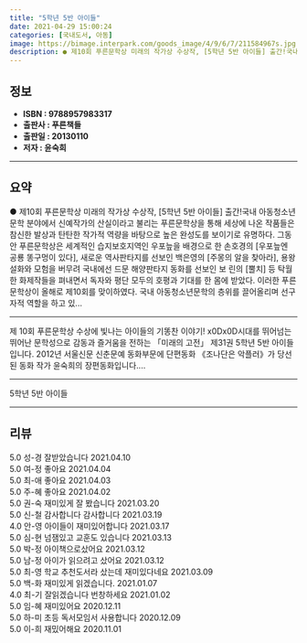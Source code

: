 ```yaml
---
title: "5학년 5반 아이들"
date: 2021-04-29 15:00:24
categories: [국내도서, 아동]
image: https://bimage.interpark.com/goods_image/4/9/6/7/211584967s.jpg
description: ● 제10회 푸른문학상 미래의 작가상 수상작, [5학년 5반 아이들] 출간!국내 아동청소년문학 분야에서 신예작가의 산실이라고 불리는 푸른문학상을 통해 세상에 나온 작품들은 참신한 발상과 탄탄한 작가적 역량을 바탕으로 높은 완성도를 보이기로 유명하다. 그동안 푸른문학상은 세계적인 습지보호
---
```


## **정보**

- **ISBN : 9788957983317**
- **출판사 : 푸른책들**
- **출판일 : 20130110**
- **저자 : 윤숙희**

------



## **요약**

● 제10회 푸른문학상 미래의 작가상 수상작, [5학년 5반 아이들] 출간!국내 아동청소년문학 분야에서 신예작가의 산실이라고 불리는 푸른문학상을 통해 세상에 나온 작품들은 참신한 발상과 탄탄한 작가적 역량을 바탕으로 높은 완성도를 보이기로 유명하다. 그동안 푸른문학상은 세계적인 습지보호지역인 우포늪을 배경으로 한 손호경의 [우포늪엔 공룡 똥구멍이 있다], 새로운 역사판타지를 선보인 백은영의 [주몽의 알을 찾아라], 용왕 설화와 모험을 버무려 국내에선 드문 해양판타지 동화를 선보인 보 린의 [뿔치] 등 탁월한 화제작들을 펴내면서 독자와 평단 모두의 호평과 기대를 한 몸에 받았다. 이러한 푸른문학상이 올해로 제10회를 맞이하였다. 국내 아동청소년문학의 층위를 끌어올리며 선구자적 역할을 하고 있...

------

제 10회 푸른문학상 수상에 빛나는 아이들의 기똥찬 이야기! x0Dx0D시대를 뛰어넘는 뛰어난 문학성으로 감동과 즐거움을 전하는 「미래의 고전」 제31권 5학년 5반 아이들입니다. 2012년 서울신문 신춘문예 동화부문에 단편동화 《조나단은 악플러》가 당선된 동화 작가 윤숙희의 장편동화입니다.... 

------


5학년 5반 아이들 

------


## **리뷰** 

5.0 성-경 잘받았습니다  2021.04.10 <br/>5.0 여-정 좋아요 2021.04.04 <br/>5.0 최-애 좋아요 2021.04.03 <br/>5.0 주-혜 좋아요 2021.04.02 <br/>5.0 권-숙 재미있게 잘 봤습니다 2021.03.20 <br/>5.0 신-철 감사합니다 감사합니다  2021.03.19 <br/>4.0 안-영 아이들이 재미있어합니다 2021.03.17 <br/>5.0 심-현 넘잼있고 교훈도 있습니다 2021.03.13 <br/>5.0 박-정 아이책으로샀어요 2021.03.12 <br/>5.0 남-정 아이가 읽으려고 샀어요 2021.03.12 <br/>5.0 최-영 학교 추천도서라 샀는데 재미있다네요 2021.03.09 <br/>5.0 백-화 재미있게 읽겠습니다. 2021.01.07 <br/>4.0 최-기 잘읽겠습니다 번창하세요 2021.01.02 <br/>5.0 임-혜 재미있어요 2020.12.11 <br/>5.0 하-미 초등 독서모임서 사용합니다 2020.12.09 <br/>5.0 이-희 재밌어해요 2020.11.01 <br/>